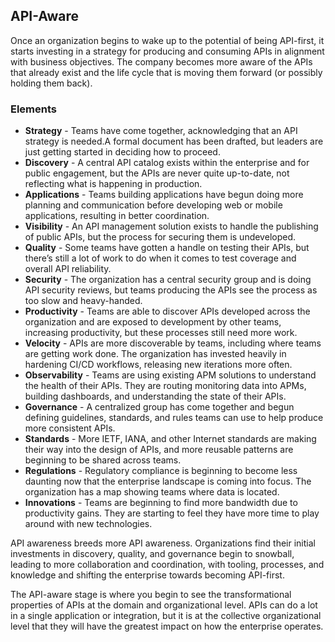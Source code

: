 ## API-Aware 
Once an organization begins to wake up to the potential of being API-first, it starts investing in a strategy for producing and consuming APIs in alignment with business objectives. The company becomes more aware of the APIs that already exist and the life cycle that is moving them forward (or possibly holding them back). 

### Elements 
 

- **Strategy** - Teams have come together, acknowledging that an API strategy is needed.A formal document has been drafted, but leaders are just getting started in deciding how to proceed. 
- **Discovery** - A central API catalog exists within the enterprise and for public engagement, but the APIs are never quite up-to-date, not reflecting what is happening in production. 
- **Applications** - Teams building applications have begun doing more planning and communication before developing web or mobile applications, resulting in better coordination. 
- **Visibility** - An API management solution exists to handle the publishing of public APIs, but the process for securing them is undeveloped. 
- **Quality** - Some teams have gotten a handle on testing their APIs, but there’s still a lot of work to do when it comes to test coverage and overall API reliability. 
- **Security** - The organization has a central security group and is doing API security reviews, but teams producing the APIs see the process as too slow and heavy-handed. 
- **Productivity** - Teams are able to discover APIs developed across the organization and are exposed to development by other teams, increasing productivity, but these processes still need more work. 
- **Velocity** - APIs are more discoverable by teams, including where teams are getting work done. The organization has invested heavily in hardening CI/CD workflows, releasing new iterations more often. 
- **Observability** - Teams are using existing APM solutions to understand the health of their APIs. They are routing monitoring data into APMs, building dashboards, and understanding the state of their APIs. 
- **Governance** - A centralized group has come together and begun defining guidelines, standards, and rules teams can use to help produce more consistent APIs. 
- **Standards** - More IETF, IANA, and other Internet standards are making their way into the design of APIs, and more reusable patterns are beginning to be shared across teams. 
- **Regulations** - Regulatory compliance is beginning to become less daunting now that the enterprise landscape is coming into focus. The organization has a map showing teams where data is located. 
- **Innovations** - Teams are beginning to find more bandwidth due to productivity gains. They are starting to feel they have more time to play around with new technologies. 
 
API awareness breeds more API awareness. Organizations find their initial investments in discovery, quality, and governance begin to snowball, leading to more collaboration and coordination, with tooling, processes, and knowledge and shifting the enterprise towards becoming API-first.

The API-aware stage is where you begin to see the transformational properties of APIs at the domain and organizational level. APIs can do a lot in a single application or integration, but it is at the collective organizational level that they will have the greatest impact on how the enterprise operates. 
